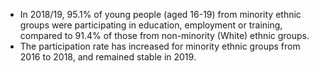* In 2018/19, 95.1% of young people (aged 16-19) from minority ethnic groups were participating in education, employment or training, compared to 91.4% of those from non-minority (White) ethnic groups.
* The participation rate has increased for minority ethnic groups from 2016 to 2018, and remained stable in 2019.
